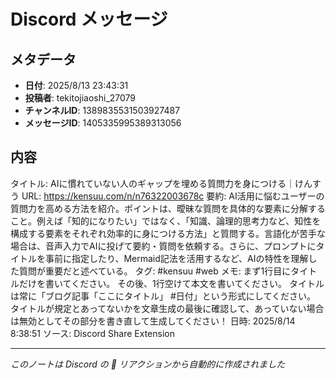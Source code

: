 # Discord メッセージ

## メタデータ
- **日付**: 2025/8/13 23:43:31
- **投稿者**: tekitojiaoshi_27079
- **チャンネルID**: 1389835531503927487
- **メッセージID**: 1405335995389313056

## 内容

タイトル: AIに慣れていない人のギャップを埋める質問力を身につける｜けんすう
URL: https://kensuu.com/n/n76322003678c
要約: AI活用に悩むユーザーの質問力を高める方法を紹介。ポイントは、曖昧な質問を具体的な要素に分解すること。例えば「知的になりたい」ではなく、「知識、論理的思考力など、知性を構成する要素をそれぞれ効率的に身につける方法」と質問する。言語化が苦手な場合は、音声入力でAIに投げて要約・質問を依頼する。さらに、プロンプトにタイトルを事前に指定したり、Mermaid記法を活用するなど、AIの特性を理解した質問が重要だと述べている。
タグ: #kensuu #web
メモ: まず1行目にタイトルだけを書いてください。
その後、1行空けて本文を書いてください。
タイトルは常に「ブログ記事「ここにタイトル」 #日付」という形式にしてください。
タイトルが規定とあってないかを文章生成の最後に確認して、あっていない場合は無効としてその部分を書き直して生成してください！
日時: 2025/8/14 8:38:51
ソース: Discord Share Extension

---
*このノートは Discord の 📝 リアクションから自動的に作成されました*
